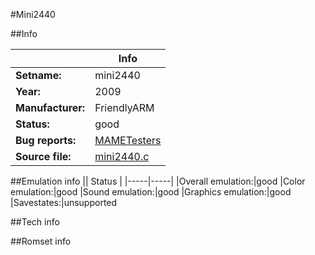 #Mini2440

##Info

||Info|
|-----|-----|
|**Setname:**|mini2440
|**Year:**|2009
|**Manufacturer:**|FriendlyARM
|**Status:**|good
|**Bug reports:**|[MAMETesters](http://mametesters.org/view_all_set.php?type=1&temporary=y&search=mini2440.c)
|**Source file:**|[mini2440.c](https://github.com/mamedev/mame/blob/master/src/mess/drivers/mini2440.c)

##Emulation info
|| Status |
|-----|-----|
|Overall emulation:|good
|Color emulation:|good
|Sound emulation:|good
|Graphics emulation:|good
|Savestates:|unsupported

##Tech info

##Romset info

<!--- START OF EDITED COMMENT DO NOT TOUCH TEXT ABOVE-->
